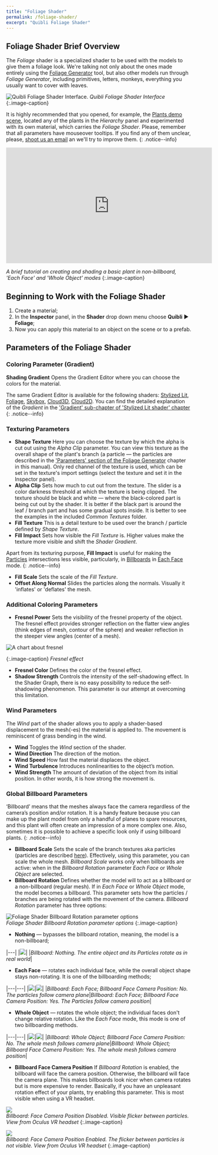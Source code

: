 ```yaml
---
title: "Foliage Shader"
permalink: /foliage-shader/
excerpt: "Quibli Foliage Shader"
---
```



## Foliage Shader Brief Overview

The _Foliage_ shader is a specialized shader to be used with the models to give them a foliage look. We're talking not only about the ones made entirely using the [Foliage Generator](../foliage-generator) tool, but also other models run through _Foliage Generator_, including primitives, letters, monkeys, everything you usually want to cover with leaves.

![Quibli Foliage Shader Interface](../assets/images/manual_images/quibli_foliage_shader_interface.png). 
*Quibli Foliage Shader Interface*  
{:.image-caption}

It is highly recommended that you opened, for example, the [Plants demo scene](../demo-scenes/#plants-scene), located any of the plants in the _Hierarchy_ panel and experimented with its own material, which carries the _Foliage Shader_. Please, remember that all parameters have mouseover tooltips. If you find any of them unclear, please, [shoot us an email](../contact-details) an we'll try to improve them.
{: .notice--info}


<iframe width="560" height="315" src="https://www.youtube.com/embed/MfTuySe2gJY" title="YouTube video player" frameborder="0" allow="accelerometer; autoplay; clipboard-write; encrypted-media; gyroscope; picture-in-picture" allowfullscreen></iframe> 

*A brief tutorial on creating and shading a basic plant in non-billboard, 'Each Face' and 'Whole Object' modes*
{:.image-caption}


## Beginning to Work with the Foliage Shader

  1. Create a material;
  1. In the **Inspector** panel, in the **Shader** drop down menu choose **Quibli** ▶︎ **Foliage**;
  1. Now you can apply this material to an object on the scene or to a prefab.

## Parameters of the Foliage Shader

### Coloring Parameter (Gradient)

**Shading Gradient** Opens the Gradient Editor where you can choose the colors for the material.

The same Gradient Editor is available for the following shaders: [Stylized Lit](../stylized-lit-shader), [Foliage](../foliage-shader), [Skybox](../skybox-shader), [Cloud3D](../cloud3d-shader), [Cloud2D](../cloud2d-shader). You can find the detailed explanation of the _Gradient_ in the ['Gradient' sub-chapter of 'Stylized Lit shader' chapter](../stylized-lit-shader/#gradient)  
{: .notice--info}

### Texturing Parameters

- **Shape Texture** Here you can choose the texture by which the alpha is cut out using the _Alpha Clip_ parameter. You can view this texture as the overall shape of the plant's branch (a particle — the particles are described in the ['Parameters' section of the Foliage Generator](../foliage-generator#parameters-of-the-foliage-generator) chapter in this manual). Only red channel of the texture is used, which can be set in the texture's import settings (select the texture and set it in the Inspector panel).
- **Alpha Clip**  Sets how much to cut out from the texture. The slider is a color darkness threshold at which the texture is being clipped. The texture should be black and white — where the black-colored part is being cut out by the shader. It is better if the black part is around the leaf / branch part and has some gradual spots inside. It is better to see the examples in the included _Common Textures_ folder.
- **Fill Texture** This is a detail texture to be used over the branch / particle defined by _Shape Texture_.
- **Fill Impact** Sets how visible the _Fill Texture_ is. Higher values make the texture more visible and shift the _Shader Gradient_.

Apart from its texturing purpose, **Fill Impact** is useful for making the [Particles](foliage-generator/#generation-parameters) intersections less visible, particularly, in [Billboards](../foliage-generator/#billboard-approach) in [Each Face](..foliage-shader/#global-billboard-parameters) mode.
{: .notice--info}

- **Fill Scale** Sets the scale of the _Fill Texture_.
- **Offset Along Normal** Slides the particles along the normals. Visually it 'inflates' or 'deflates' the mesh.

### Additional Coloring Parameters

- **Fresnel Power** Sets the visibility of the fresnel property of the object. The fresnel effect provides stronger reflection on the flatter view angles (think edges of mesh, contour of the sphere) and weaker reflection in the steeper view angles (center of a mesh).

![A chart about fresnel](../assets/images/manual_images/fresnel_chart.png)

{:.image-caption}
*Fresnel effect*

- **Fresnel Color** Defines the color of the fresnel effect.
- **Shadow Strength** Controls the intensity of the self-shadowing effect. In the Shader Graph, there is no easy possibility to reduce the self-shadowing phenomenon. This parameter is our attempt at overcoming this limitation. 

### Wind Parameters

The _Wind_ part of the shader allows you to apply a shader-based displacement to the mesh(-es) the material is applied to. The movement is reminiscent of grass bending in the wind.

- **Wind** Toggles the _Wind_ section of the shader.
- **Wind Direction** The direction of the motion.
- **Wind Speed** How fast the material displaces the object.
- **Wind Turbulence** Introduces nonlinearities to the object’s motion.
- **Wind Strength** The amount of deviation of the object from its initial position. In other words, it is how strong the movement is.

### Global Billboard Parameters

‘Billboard’ means that the meshes always face the camera regardless of the camera’s position and/or rotation. It is a handy feature because you can make up the plant model from only a handful of planes to spare resources, and this plant will often create an impression of a more complex one. Also, sometimes it is possible to achieve a specific look only if using billboard plants.
{: .notice--info}

- **Billboard Scale** Sets the scale of the branch textures aka particles (particles are described [here](../foliage-generator#parameters-of-the-foliage-generator)). Effectively, using this parameter, you can scale the whole mesh. _Billboard Scale_ works only when billboards are active: when in the _Billboard Rotation_ parameter _Each Face_ or _Whole Object_ are selected.
- **Billboard Rotation** Defines whether the model will to act as a billboard or a non-billboard (regular mesh). If in _Each Face_ or _Whole Object_ mode, the model becomes a billboard. This parameter sets how the particles / branches are being rotated with the movement of the camera. _Billboard Rotation_ parameter has three options:  

![Foliage Shader Billboard Rotation parameter options](../assets/images/manual_images/quibli_foliage_shader_billboard_rotation_options.png)  
*Foliage Shader Billboard Rotation parameter options*
{:.image-caption}

  * **Nothing** — bypasses the billboard rotation, meaning, the model is a non-billboard;  

|---|
|![](../assets/images/manual_images/billboard_nothing.gif)|
|*Billboard: Nothing. The entire object and its Particles rotate as in real world*|

  * **Each Face** — rotates each individual face, while the overall object shape stays non-rotating. It is one of the billboarding methods;  

|---|---|
|![](../assets/images/manual_images/billboard_each_face_bfcp_no.gif)|![](../assets/images/manual_images/billboard_each_face_bfcp_yes.gif)|
|*Billboard: Each Face; Billboard Face Camera Position: No. The particles follow camera plane*|*Billboard: Each Face; Billboard Face Camera Position: Yes. The Particles follow camera position*|

  * **Whole Object** — rotates the whole object; the individual faces don't change relative rotation. Like the _Each Face_ mode, this mode is one of two billboarding methods.  

|---|---|
|![](../assets/images/manual_images/billboard_whole_object_bfcp_no.gif)|![](../assets/images/manual_images/billboard_whole_object_bfcp_yes.gif)|
|*Billboard: Whole Object; Billboard Face Camera Position: No. The whole mesh follows camera plane*|*Billboard: Whole Object; Billboard Face Camera Position: Yes. The whole mesh follows camera position*|

- **Billboard Face Camera Position** If _Billboard Rotation_ is enabled, the billboard will face the camera position. Otherwise, the billboard will face the camera plane. This makes billboards look nicer when camera rotates but is more expensive to render. Basically, if you have an unpleasant rotation effect of your plants, try enabling this parameter. This is most visible when using a VR headset.  

![](../assets/images/manual_images/billboard_face_camera_position_disabled.gif)  
*Billboard: Face Camera Position Disabled. Visible flicker between particles. View from Oculus VR headset*
{:.image-caption}

![](../assets/images/manual_images/billboard_face_camera_position_enabled.gif)  
*Billboard: Face Camera Position Enabled. The flicker between particles is not visible. View from Oculus VR headset*
{:.image-caption}


